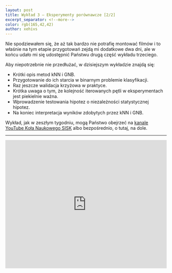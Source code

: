 ```yaml
---
layout: post
title: Wykład 3 — Eksperymenty porównawcze [2/2]
excerpt_separator: <!--more-->
color: rgb(165,42,42)
author: xehivs
---
```


Nie spodziewałem się, że aż tak bardzo nie potrafię montować filmów i to właśnie na tym etapie przygotowań zejdą mi dodatkowe dwa dni, ale w końcu udało mi się udostępnić Państwu drugą część wykładu trzeciego.

<!--more-->

Aby niepotrzebnie nie przedłużać, w dzisiejszym wykładzie znajdą się:

- Krótki opis metod kNN i GNB.
- Przygotowanie do ich starcia w binarnym problemie klasyfikacji.
- Raz jeszcze walidacja krzyżowa w praktyce.
- Krótka uwaga o tym, że kolejność iterowanych pętli w eksperymentach jest piekielnie ważna.
- Wprowadzenie testowania hipotez o niezależności statystycznej hipotez.
- Na koniec interpretacja wyników zdobytych przez kNN i GNB.

Wykład, jak w zeszłym tygodniu, mogą Państwo obejrzeć na [kanale YouTube Koła Naukowego SISK](https://www.youtube.com/watch?v=Q5RM_e-1tsE) albo bezpośrednio, o tutaj, na dole.

<hr>

<iframe width="100%" height="400" src="https://www.youtube.com/embed/Q5RM_e-1tsE" frameborder="0" allow="accelerometer; autoplay; encrypted-media; gyroscope; picture-in-picture" allowfullscreen></iframe>
